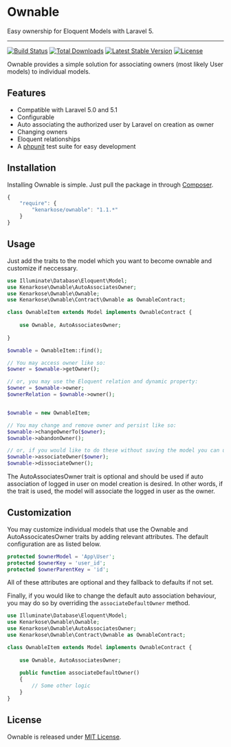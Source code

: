 # Ownable
Easy ownership for Eloquent Models with Laravel 5.

---
[![Build Status](https://travis-ci.org/kenarkose/Ownable.svg?branch=master)](https://travis-ci.org/kenarkose/Ownable)
[![Total Downloads](https://poser.pugx.org/kenarkose/Ownable/downloads)](https://packagist.org/packages/kenarkose/Ownable)
[![Latest Stable Version](https://poser.pugx.org/kenarkose/Ownable/version)](https://packagist.org/packages/kenarkose/Ownable)
[![License](https://poser.pugx.org/kenarkose/Ownable/license)](https://packagist.org/packages/kenarkose/Ownable)

Ownable provides a simple solution for associating owners (most likely User models) to individual models.

## Features
- Compatible with Laravel 5.0 and 5.1
- Configurable
- Auto associating the authorized user by Laravel on creation as owner
- Changing owners
- Eloquent relationships
- A [phpunit](http://www.phpunit.de) test suite for easy development

## Installation
Installing Ownable is simple. Just pull the package in through [Composer](https://getcomposer.org).
```js
{
    "require": {
        "kenarkose/ownable": "1.1.*"
    }
}
```

## Usage
Just add the traits to the model which you want to become ownable and customize if neccessary.
```php
use Illuminate\Database\Eloquent\Model;
use Kenarkose\Ownable\AutoAssociatesOwner;
use Kenarkose\Ownable\Ownable;
use Kenarkose\Ownable\Contract\Ownable as OwnableContract;

class OwnableItem extends Model implements OwnableContract {
    
    use Ownable, AutoAssociatesOwner;
    
}

$ownable = OwnableItem::find();

// You may access owner like so:
$owner = $ownable->getOwner();

// or, you may use the Eloquent relation and dynamic property:
$owner = $ownable->owner;
$ownerRelation = $ownable->owner();


$ownable = new OwnableItem;

// You may change and remove owner and persist like so:
$ownable->changeOwnerTo($owner);
$ownable->abandonOwner();

// or, if you would like to do these without saving the model you can use:
$ownable->associateOwner($owner);
$ownable->dissociateOwner();
```
The AutoAssociatesOwner trait is optional and should be used if auto association of logged in user on model creation is desired.
In other words, if the trait is used, the model will associate the logged in user as the owner.

## Customization
You may customize individual models that use the Ownable and AutoAssocicatesOwner traits by adding relevant attributes. The default configuration are as listed below.
```php
protected $ownerModel = 'App\User';
protected $ownerKey = 'user_id';
protected $ownerParentKey = 'id';
```

All of these attributes are optional and they fallback to defaults if not set.

Finally, if you would like to change the default auto association behaviour, you may do so by overriding the `associateDefaultOwner` method.
```php
use Illuminate\Database\Eloquent\Model;
use Kenarkose\Ownable\Ownable;
use Kenarkose\Ownable\AutoAssociatesOwner;
use Kenarkose\Ownable\Contract\Ownable as OwnableContract;

class OwnableItem extends Model implements OwnableContract {
    
    use Ownable, AutoAssociatesOwner;
    
    public function associateDefaultOwner()
    {
        // Some other logic
    }
}
```

## License
Ownable is released under [MIT License](https://github.com/kenarkose/Ownable/blob/master/LICENSE).